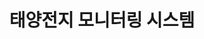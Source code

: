 ---
caption: #what displays in the portfolio grid:
  title: 태양전지 모니터링 시스템
  subtitle: ""
  thumbnail: assets/img/portfolio/02-thumbnail.png
  
#what displays when the item is clicked:
title: 태양전지 모니터링 시스템
subtitle: ""
image: assets/img/portfolio/02-thumbnail.png #main image, can be a link or a file in assets/img/portfolio
alt: 02-thumbnail

---
